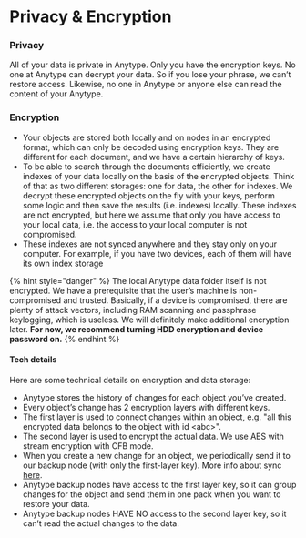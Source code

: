 # Privacy & Encryption

### Privacy <a href="#privacy" id="privacy"></a>

All of your data is private in Anytype. Only you have the encryption keys. No one at Anytype can decrypt your data. So if you lose your phrase, we can’t restore access. Likewise, no one in Anytype or anyone else can read the content of your Anytype.

### Encryption <a href="#keychain" id="keychain"></a>

* Your objects are stored both locally and on nodes in an encrypted format, which can only be decoded using encryption keys. They are different for each document, and we have a certain hierarchy of keys.
* To be able to search through the documents efficiently, we create indexes of your data locally on the basis of the encrypted objects. Think of that as two different storages: one for data, the other for indexes. We decrypt these encrypted objects on the fly with your keys, perform some logic and then save the results (i.e. indexes) locally. These indexes are not encrypted, but here we assume that only you have access to your local data, i.e. the access to your local computer is not compromised.
* These indexes are not synced anywhere and they stay only on your computer. For example, if you have two devices, each of them will have its own index storage

{% hint style="danger" %}
The local Anytype data folder itself is not encrypted. We have a prerequisite that the user’s machine is non-compromised and trusted. Basically, if a device is compromised, there are plenty of attack vectors, including RAM scanning and passphrase keylogging, which is useless. We will definitely make additional encryption later. **For now, we recommend turning HDD encryption and device password on.**
{% endhint %}

#### Tech details <a href="#tech-details" id="tech-details"></a>

Here are some technical details on encryption and data storage:

* Anytype stores the history of changes for each object you’ve created.
* Every object’s change has 2 encryption layers with different keys.
* The first layer is used to connect changes within an object, e.g. "all this encrypted data belongs to the object with id \<abc>".
* The second layer is used to encrypt the actual data. We use AES with stream encryption with CFB mode.
* When you create a new change for an object, we periodically send it to our backup node (with only the first-layer key). More info about sync [here](https://tech.anytype.io/any-sync/overview).
* Anytype backup nodes have access to the first layer key, so it can group changes for the object and send them in one pack when you want to restore your data.
* Anytype backup nodes HAVE NO access to the second layer key, so it can’t read the actual changes to the data.
